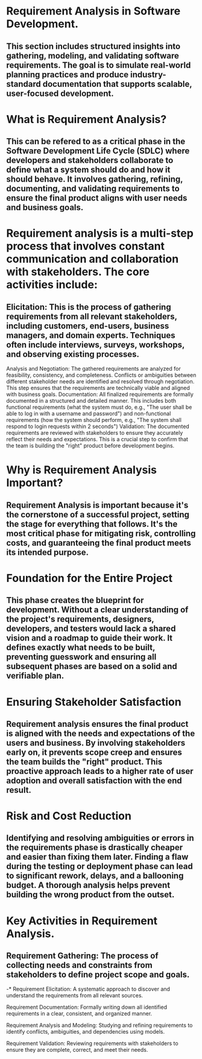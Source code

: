 # Requirement Analysis in Software Development.
## This section includes structured insights into gathering, modeling, and validating software requirements. The goal is to simulate real-world planning practices and produce industry-standard documentation that supports scalable, user-focused development.
# What is Requirement Analysis?
## This can be refered to as a critical phase in the Software Development Life Cycle (SDLC) where developers and stakeholders collaborate to define what a system should do and how it should behave. It involves gathering, refining, documenting, and validating requirements to ensure the final product aligns with user needs and business goals.
# Requirement analysis is a multi-step process that involves constant communication and collaboration with stakeholders. The core activities include:

   ## Elicitation: This is the process of gathering requirements from all relevant stakeholders, including customers, end-users, business managers, and domain experts. Techniques often include interviews, surveys, workshops, and observing existing processes.

Analysis and Negotiation: The gathered requirements are analyzed for feasibility, consistency, and completeness. Conflicts or ambiguities between different stakeholder needs are identified and resolved through negotiation. This step ensures that the requirements are technically viable and aligned with business goals.
Documentation: All finalized requirements are formally documented in a structured and detailed manner. This includes both functional requirements (what the system must do, e.g., "The user shall be able to log in with a username and password") and non-functional requirements (how the system should perform, e.g., "The system shall respond to login requests within 2 seconds")
Validation: The documented requirements are reviewed with stakeholders to ensure they accurately reflect their needs and expectations. This is a crucial step to confirm that the team is building the "right" product before development begins.
# Why is Requirement Analysis Important?
## Requirement Analysis is important because it's the cornerstone of a successful project, setting the stage for everything that follows. It's the most critical phase for mitigating risk, controlling costs, and guaranteeing the final product meets its intended purpose.
# Foundation for the Entire Project
## This phase creates the blueprint for development. Without a clear understanding of the project's requirements, designers, developers, and testers would lack a shared vision and a roadmap to guide their work. It defines exactly what needs to be built, preventing guesswork and ensuring all subsequent phases are based on a solid and verifiable plan.
# Ensuring Stakeholder Satisfaction
## Requirement analysis ensures the final product is aligned with the needs and expectations of the users and business. By involving stakeholders early on, it prevents scope creep and ensures the team builds the "right" product. This proactive approach leads to a higher rate of user adoption and overall satisfaction with the end result.
# Risk and Cost Reduction
## Identifying and resolving ambiguities or errors in the requirements phase is drastically cheaper and easier than fixing them later. Finding a flaw during the testing or deployment phase can lead to significant rework, delays, and a ballooning budget. A thorough analysis helps prevent building the wrong product from the outset.
# Key Activities in Requirement Analysis.
## Requirement Gathering: The process of collecting needs and constraints from stakeholders to define project scope and goals.

-* Requirement Elicitation: A systematic approach to discover and understand the requirements from all relevant sources.

Requirement Documentation: Formally writing down all identified requirements in a clear, consistent, and organized manner.

Requirement Analysis and Modeling: Studying and refining requirements to identify conflicts, ambiguities, and dependencies using models.

Requirement Validation: Reviewing requirements with stakeholders to ensure they are complete, correct, and meet their needs.
